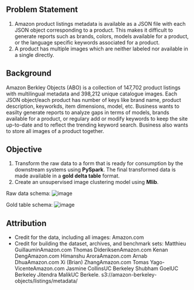 ## Problem Statement
1. Amazon product listings metadata is available as a JSON file with each JSON object corresponding to a product. This makes it difficult to generate reports such as brands, colors, models available for a product, or the language specific keywords associated for a product.
2. A product has multiple images which are neither labeled nor available in a single directly.

## Background
Amazon Berkley Objects (ABO) is a collection of 147,702 product listings with multilingual metadata and 398,212 unique catalogue images. Each JSON object/each product has number of keys like brand name, product description, keyworkds, item dimensions, model, etc.
Business wants to easilty generate reports to analyze gaps in terms of models, brands available for a product, or regulary add or modify keywords to keep the site up-to-date and to reflect the trending keyword search.
Business also wants to store all images of a product together.

## Objective
1. Transform the raw data to a form that is ready for consumption by the downstream systems using **PySpark**. The final transformed data is made available in a **gold delta table** format.
2. Create an unsupervised image clustering model using **Mlib**.

Raw data schema:
![image](https://github.com/annajjames/BigData_AmazonBerkleyObjects/assets/58715002/92b43436-d1a9-468f-8b1f-5370b01631e2)

Gold table schema:
![image](https://github.com/annajjames/BigData_AmazonBerkleyObjects/assets/58715002/8c91b76e-5296-4698-b4c4-62bad5f97288)


## Attribution
- Credit for the data, including all images: Amazon.com
- Credit for building the dataset, archives, and benchmark sets: Matthieu GuillauminAmazon.com Thomas DideriksenAmazon.com Kenan DengAmazon.com Himanshu AroraAmazon.com Arnab DhuaAmazon.com Xi (Brian) ZhangAmazon.com Tomas Yago-VicenteAmazon.com Jasmine CollinsUC Berkeley Shubham GoelUC Berkeley Jitendra MalikUC Berkele.
s3://amazon-berkeley-objects/listings/metadata/
